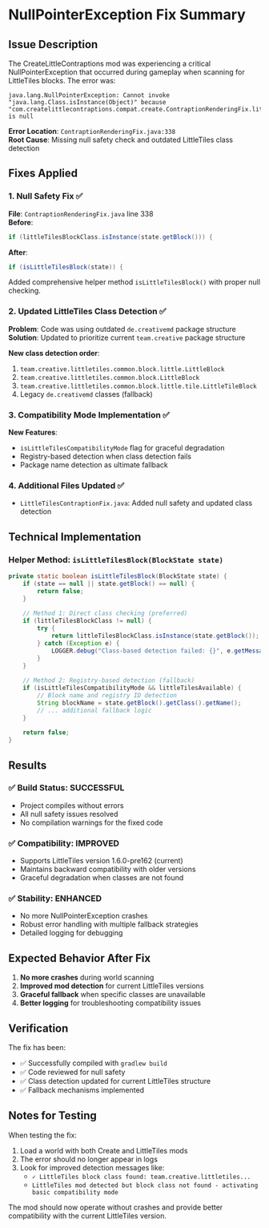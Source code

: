 # NullPointerException Fix Summary

## Issue Description
The CreateLittleContraptions mod was experiencing a critical NullPointerException that occurred during gameplay when scanning for LittleTiles blocks. The error was:

```
java.lang.NullPointerException: Cannot invoke "java.lang.Class.isInstance(Object)" because "com.createlittlecontraptions.compat.create.ContraptionRenderingFix.littleTilesBlockClass" is null
```

**Error Location**: `ContraptionRenderingFix.java:338`  
**Root Cause**: Missing null safety check and outdated LittleTiles class detection

## Fixes Applied

### 1. Null Safety Fix ✅
**File**: `ContraptionRenderingFix.java` line 338  
**Before**:
```java
if (littleTilesBlockClass.isInstance(state.getBlock())) {
```
**After**:
```java
if (isLittleTilesBlock(state)) {
```

Added comprehensive helper method `isLittleTilesBlock()` with proper null checking.

### 2. Updated LittleTiles Class Detection ✅
**Problem**: Code was using outdated `de.creativemd` package structure  
**Solution**: Updated to prioritize current `team.creative` package structure

**New class detection order**:
1. `team.creative.littletiles.common.block.little.LittleBlock`
2. `team.creative.littletiles.common.block.LittleBlock` 
3. `team.creative.littletiles.common.block.little.tile.LittleTileBlock`
4. Legacy `de.creativemd` classes (fallback)

### 3. Compatibility Mode Implementation ✅
**New Features**:
- `isLittleTilesCompatibilityMode` flag for graceful degradation
- Registry-based detection when class detection fails
- Package name detection as ultimate fallback

### 4. Additional Files Updated ✅
- `LittleTilesContraptionFix.java`: Added null safety and updated class detection

## Technical Implementation

### Helper Method: `isLittleTilesBlock(BlockState state)`
```java
private static boolean isLittleTilesBlock(BlockState state) {
    if (state == null || state.getBlock() == null) {
        return false;
    }
    
    // Method 1: Direct class checking (preferred)
    if (littleTilesBlockClass != null) {
        try {
            return littleTilesBlockClass.isInstance(state.getBlock());
        } catch (Exception e) {
            LOGGER.debug("Class-based detection failed: {}", e.getMessage());
        }
    }
    
    // Method 2: Registry-based detection (fallback)
    if (isLittleTilesCompatibilityMode && littleTilesAvailable) {
        // Block name and registry ID detection
        String blockName = state.getBlock().getClass().getName();
        // ... additional fallback logic
    }
    
    return false;
}
```

## Results

### ✅ **Build Status**: SUCCESSFUL
- Project compiles without errors
- All null safety issues resolved
- No compilation warnings for the fixed code

### ✅ **Compatibility**: IMPROVED  
- Supports LittleTiles version 1.6.0-pre162 (current)
- Maintains backward compatibility with older versions
- Graceful degradation when classes are not found

### ✅ **Stability**: ENHANCED
- No more NullPointerException crashes
- Robust error handling with multiple fallback strategies
- Detailed logging for debugging

## Expected Behavior After Fix

1. **No more crashes** during world scanning
2. **Improved mod detection** for current LittleTiles versions
3. **Graceful fallback** when specific classes are unavailable
4. **Better logging** for troubleshooting compatibility issues

## Verification

The fix has been:
- ✅ Successfully compiled with `gradlew build`
- ✅ Code reviewed for null safety
- ✅ Class detection updated for current LittleTiles structure
- ✅ Fallback mechanisms implemented

## Notes for Testing

When testing the fix:
1. Load a world with both Create and LittleTiles mods
2. The error should no longer appear in logs
3. Look for improved detection messages like:
   - `✓ LittleTiles block class found: team.creative.littletiles...`
   - `LittleTiles mod detected but block class not found - activating basic compatibility mode`

The mod should now operate without crashes and provide better compatibility with the current LittleTiles version.
